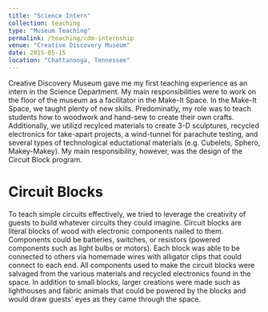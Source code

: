 ```yaml
---
title: "Science Intern"
collection: teaching
type: "Museum Teaching"
permalink: /teaching/cdm-internship
venue: "Creative Discovery Museum"
date: 2015-05-15
location: "Chattanooga, Tennessee"
---
```


Creative Discovery Museum gave me my first teaching experience as an intern in the Science Department. My main responsibilities were to work on the floor of the museum as a facilitator in the Make-It Space. In the Make-It Space, we taught plenty of new skills. Predominatly, my role was to teach students how to woodwork and hand-sew to create their own crafts. Additionally, we utilizd recylced materials to create 3-D sculptures, recycled electronics for take-apart projects, a wind-tunnel for parachute testing, and several types of technological eductational materials (e.g. Cubelets, Sphero, Makey-Makey). My main responsibility, however, was the design of the Circuit Block program.

Circuit Blocks
======

To teach simple circuits effectively, we tried to leverage the creativity of guests to build whatever circuits they could imagine. Circuit blocks are literal blocks of wood with electronic components nailed to them. Components could be batteries, switches, or resistors (powered components such as light bulbs or motors). Each block was able to be connected to others via homemade wires with alligator clips that could connect to each end. All components used to make the circuit blocks were salvaged from the various materials and recycled electronics found in the space. In addition to small blocks, larger creations were made such as lighthouses and fabric animals that could be powered by the blocks and would draw guests' eyes as they came through the space.
